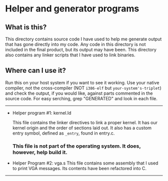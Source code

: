 
# Helper and generator programs

## What is this?

This directory contains source code I have used to help me generate output that has gone directly into my code.
Any code in this directory is not included in the final product, but its output may have been.
This directory also contains any linker scripts that I have used to link binaries.

## Where can I use it?

Run this on your host system if you want to see it working.
Use your native compiler, not the cross-compiler (NOT `i386-elf` but `your-system's-triplet`) and check the output, if you would like, against parts commented in the source code. For easy serching, grep "GENERATED" and look in each file.
***

- Helper program #1: kernel.ld

  This file contains the linker directives to link a proper kernel.
  It has our kernel origin and the order of sections laid out. It also has a custom entry symbol, defined as `_entry`, found in entry.c.

  ### This file is not part of the operating system. It does, however, help build it.

- Helper Program #2: vga.s
  This file contains some assembly that I used to print VGA messages.
  Its contents have been refactored into C.

***
